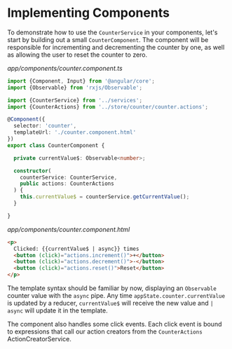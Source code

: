 # Implementing Components

To demonstrate how to use the `CounterService` in your components, let's start 
by building out a small `CounterComponent`. The component will be
responsible for incrementing and decrementing the counter by one, as well as
allowing the user to reset the counter to zero.

_app/components/counter.component.ts_

```typescript
import {Component, Input} from '@angular/core';
import {Observable} from 'rxjs/Observable';

import {CounterService} from '../services';
import {CounterActions} from '../store/counter/counter.actions';

@Component({
  selector: 'counter',
  templateUrl: './counter.component.html'
})
export class CounterComponent {

  private currentValue$: Observable<number>;

  constructor(
    counterService: CounterService,
    public actions: CounterActions
  ) {
    this.currentValue$ = counterService.getCurrentValue();
  }

}
```

_app/components/counter.component.html_
```html
<p>
  Clicked: {{currentValue$ | async}} times
  <button (click)="actions.increment()">+</button>
  <button (click)="actions.decrement()">-</button>
  <button (click)="actions.reset()">Reset</button>
</p>
```

The template syntax should be familiar by now, displaying an `Observable` 
counter value with the `async` pipe. Any time `appState.counter.currentValue` is
updated by a reducer, `currentValue$` will receive the new value and `| async` 
will update it in the template.
 
The component also handles some click events. Each click event is bound to 
expressions that call our action creators from the `CounterActions` 
ActionCreatorService.